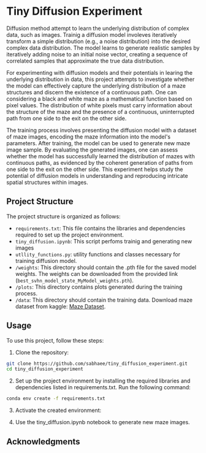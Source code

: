 # Tiny Diffusion Experiment

Diffusion method attempt to learn the underlying distribution of complex data, such as images. Trainig a diffusion model involeves iteratively transform a simple distribution (e.g., a noise distribution) into the desired complex data distribution. The model learns to generate realistic samples by iteratively adding noise to an initial noise vector, creating a sequence of correlated samples that approximate the true data distribution.

For experimenting with diffusion models and their potentials in learing the underlying distribution in data, this project attempts to investigate whether the model can effectively capture the underlying distribution of a maze structures and discern the existence of a continuous path. One can considering a black and white maze as a mathematical function based on pixel values. The distribution of white pixels must carry information about the structure of the maze and the presence of a continuous, uninterrupted path from one side to the exit on the other side. 

The training process involves presenting the diffusion model with a dataset of maze images, encoding the maze information into the model's parameters. After training, the model can be used to generate new maze image sample. By evaluating the generated images, one can assess whether the model has successfully learned the distribution of mazes with continuous paths, as evidenced by the coherent generation of paths from one side to the exit on the other side. This experiment helps study the potential of diffusion models in understanding and reproducing intricate spatial structures within images. 

## Project Structure

The project structure is organized as follows:

- `requirements.txt`: This file contains the libraries and dependencies required to set up the project environment.
- `tiny_diffusion.ipynb`: This script perfoms trainig and generating new images
- `utllity_functions.py`: utility functions and classes necessary for training diffusion model.
- `/weights`: This directory should contain the .pth file for the saved model weights. The weights can be downloaded from the provided link (`best_svhn_model_state_MyModel_weights.pth`).
- `/plots`: This directory contains plots generated during the training process.
- `/data`: This directory should contain the training data. Download maze dataset from kaggle: [Maze Dataset](https://www.kaggle.com/datasets/emadehsan/rectangular-maze-kruskals-spanning-tree-algorithm).

## Usage

To use this project, follow these steps:

1. Clone the repository:

```bash
git clone https://github.com/sabhaee/tiny_diffusion_experiment.git
cd tiny_diffusion_experiment
```
2. Set up the project environment by installing the required libraries and dependencies listed in requirements.txt. Run the following command:
```bash
conda env create -f requirements.txt
```
3. Activate the created environment:

4. Use the tiny_diffusion.ipynb notebook to generate new maze images.

## Acknowledgments
